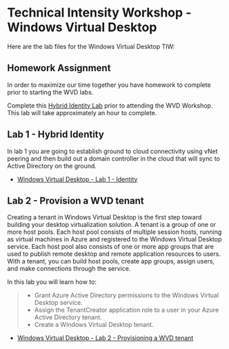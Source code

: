 # Technical Intensity Workshop - Windows Virtual Desktop

Here are the lab files for the Windows Virtual Desktop TIW:

## Homework Assignment

In order to maximize our time together you have homework to complete prior to starting the WVD labs.  

Complete this [Hybrid Identity Lab](wvdhomework.md) prior to attending the WVD Workshop.  This lab will take approximately an hour to complete.

## Lab 1 - Hybrid Identity

In lab 1 you are going to establish ground to cloud connectivity using vNet peering and then build out a domain controller in the cloud that will sync to Active Directory on the ground.

* [Windows Virtual Desktop - Lab 1 - Identity](wvdlab01.md)

## Lab 2 - Provision a WVD tenant

Creating a tenant in Windows Virtual Desktop is the first step toward building your desktop virtualization solution. A tenant is a group of one or more host pools. Each host pool consists of multiple session hosts, running as virtual machines in Azure and registered to the Windows Virtual Desktop service. Each host pool also consists of one or more app groups that are used to publish remote desktop and remote application resources to users. With a tenant, you can build host pools, create app groups, assign users, and make connections through the service.

In this lab you will learn how to:

> * Grant Azure Active Directory permissions to the Windows Virtual Desktop service.
> * Assign the TenantCreator application role to a user in your Azure Active Directory tenant.
> * Create a Windows Virtual Desktop tenant.

* [Windows Virtual Desktop - Lab 2 - Provisioning a WVD tenant](wvdlab02.md)
